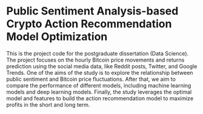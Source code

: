 # Public Sentiment Analysis-based Crypto Action Recommendation Model Optimization

This is the project code for the postgraduate dissertation (Data Science). The project focuses on the hourly Bitcoin price movements and returns prediction using the social media data, like Reddit posts, Twitter, and Google Trends. One of the aims of the study is to explore the relationship between public sentiment and Bitcoin price fluctuations. After that, we aim to compare the performance of different models, including machine learning models and deep learning models. Finally, the study leverages the optimal model and features to build the action recommendation model to maximize profits in the short and long term.
